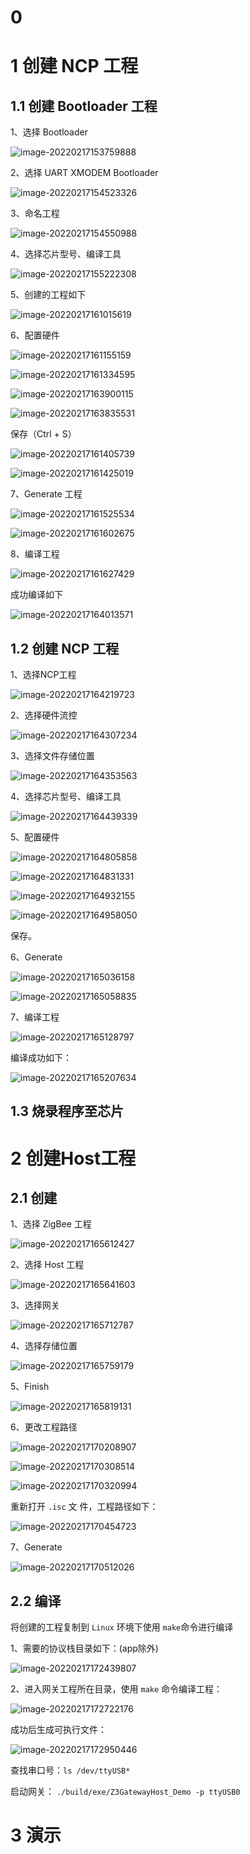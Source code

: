 # 0 



# 1 创建 NCP 工程

## 1.1 创建 Bootloader 工程

1、选择 Bootloader

![image-20220217153759888](docs/images/image-20220217153759888.png)



2、选择 UART XMODEM Bootloader

![image-20220217154523326](docs/images/image-20220217154523326.png)



3、命名工程

![image-20220217154550988](docs/images/image-20220217154550988.png)



4、选择芯片型号、编译工具

![image-20220217155222308](docs/images/image-20220217155222308.png)





5、创建的工程如下

![image-20220217161015619](docs/images/image-20220217161015619.png)



6、配置硬件

![image-20220217161155159](docs/images/image-20220217161155159.png)

![image-20220217161334595](docs/images/image-20220217161334595.png)



![image-20220217163900115](docs/images/image-20220217163900115.png)



![image-20220217163835531](docs/images/image-20220217163835531.png)

保存（Ctrl + S）

![image-20220217161405739](docs/images/image-20220217161405739.png)

![image-20220217161425019](docs/images/image-20220217161425019.png)



7、Generate 工程

![image-20220217161525534](docs/images/image-20220217161525534.png)

![image-20220217161602675](docs/images/image-20220217161602675.png)



8、编译工程

![image-20220217161627429](docs/images/image-20220217161627429.png)

成功编译如下

![image-20220217164013571](docs/images/image-20220217164013571.png)





## 1.2 创建 NCP 工程

1、选择NCP工程

![image-20220217164219723](docs/images/image-20220217164219723.png)



2、选择硬件流控

![image-20220217164307234](docs/images/image-20220217164307234.png)





3、选择文件存储位置

![image-20220217164353563](docs/images/image-20220217164353563.png)



4、选择芯片型号、编译工具

![image-20220217164439339](docs/images/image-20220217164439339.png)



5、配置硬件

![image-20220217164805858](docs/images/image-20220217164805858.png)

![image-20220217164831331](docs/images/image-20220217164831331.png)

![image-20220217164932155](docs/images/image-20220217164932155.png)



![image-20220217164958050](docs/images/image-20220217164958050.png)

保存。



6、Generate

![image-20220217165036158](docs/images/image-20220217165036158.png)

![image-20220217165058835](docs/images/image-20220217165058835.png)



7、编译工程

![image-20220217165128797](docs/images/image-20220217165128797.png)



编译成功如下：

![image-20220217165207634](docs/images/image-20220217165207634.png)



## 1.3 烧录程序至芯片









# 2 创建Host工程

## 2.1 创建

1、选择 ZigBee 工程

![image-20220217165612427](docs/images/image-20220217165612427.png)





2、选择 Host 工程

![image-20220217165641603](docs/images/image-20220217165641603.png)





3、选择网关

![image-20220217165712787](docs/images/image-20220217165712787.png)





4、选择存储位置

![image-20220217165759179](docs/images/image-20220217165759179.png)





5、Finish

![image-20220217165819131](docs/images/image-20220217165819131.png)



6、更改工程路径

![image-20220217170208907](docs/images/image-20220217170208907.png)



![image-20220217170308514](docs/images/image-20220217170308514.png)



![image-20220217170320994](docs/images/image-20220217170320994.png)

重新打开 `.isc` 文 件，工程路径如下：

![image-20220217170454723](docs/images/image-20220217170454723.png)



7、Generate

![image-20220217170512026](docs/images/image-20220217170512026.png)



## 2.2 编译

将创建的工程复制到 `Linux` 环境下使用 `make`命令进行编译

1、需要的协议栈目录如下：(app除外)

![image-20220217172439807](docs/images/image-20220217172439807.png)



2、进入网关工程所在目录，使用 `make` 命令编译工程：

![image-20220217172722176](docs/images/image-20220217172722176.png)

成功后生成可执行文件：

![image-20220217172950446](docs/images/image-20220217172950446.png)



查找串口号：`ls /dev/ttyUSB*`

启动网关： `./build/exe/Z3GatewayHost_Demo -p ttyUSB0` 



# 3 演示


